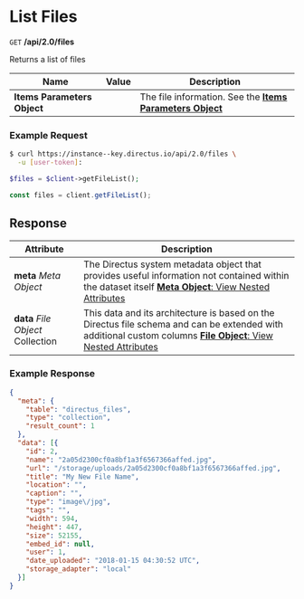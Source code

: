 # List Files

<span class="request">`GET` **/api/2.0/files**</span>

<span class="description">Returns a list of files</span>

<span class="arguments">Name</span> | Value | Description
--------|-----|------------
**Items Parameters Object**         | | The file information. See the [**Items Parameters Object**](/overview/items-parameters.md)

### Example Request

```bash
$ curl https://instance--key.directus.io/api/2.0/files \
  -u [user-token]:
```

```php
$files = $client->getFileList();
```

```javascript
const files = client.getFileList();
```

## Response

<span class="attributes">Attribute</span> | Description
--------|------------
**meta** _Meta Object_ | The Directus system metadata object that provides useful information not contained within the dataset itself [**Meta Object**: View Nested Attributes](/overview/objects-model.md#meta-object)
**data** _File Object_ Collection | <span class="custom">This data and its architecture is based on the Directus file schema and can be extended with additional custom columns</span> [**File Object**: View Nested Attributes](/overview/objects-model.md#file-object)

### Example Response

```json
{
  "meta": {
    "table": "directus_files",
    "type": "collection",
    "result_count": 1
  },
  "data": [{
    "id": 2,
    "name": "2a05d2300cf0a8bf1a3f6567366affed.jpg",
    "url": "/storage/uploads/2a05d2300cf0a8bf1a3f6567366affed.jpg",
    "title": "My New File Name",
    "location": "",
    "caption": "",
    "type": "image\/jpg",
    "tags": "",
    "width": 594,
    "height": 447,
    "size": 52155,
    "embed_id": null,
    "user": 1,
    "date_uploaded": "2018-01-15 04:30:52 UTC",
    "storage_adapter": "local"
  }]
}
```
